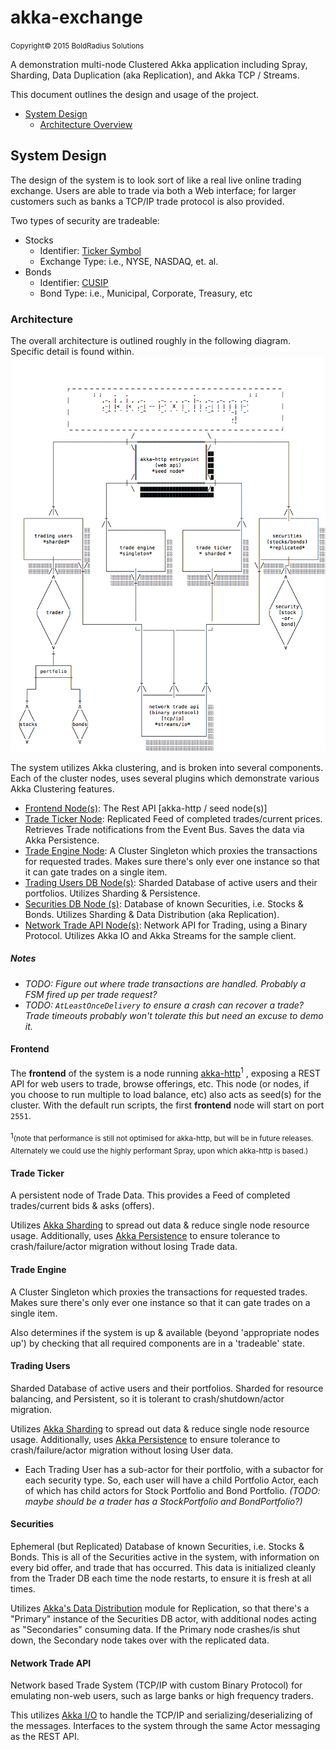 # akka-exchange

<small>Copyright© 2015 BoldRadius Solutions</small>

A demonstration multi-node Clustered Akka application including Spray, Sharding, Data Duplication (aka Replication), and Akka TCP / Streams.

This document outlines the design and usage of the project.

  * [System Design](#system-design)
    - [Architecture Overview](#architecture)

## System Design

The design of the system is to look sort of like a real live online trading exchange. Users are able to trade via both a Web interface; for larger customers such as banks a TCP/IP trade protocol is also provided.

Two types of security are tradeable:
  - Stocks 
    * Identifier: [Ticker Symbol](https://en.wikipedia.org/wiki/Ticker_symbol)
    * Exchange Type: i.e., NYSE, NASDAQ, et. al.
  - Bonds 
    * Identifier: [CUSIP](https://en.wikipedia.org/wiki/CUSIP)
    * Bond Type: i.e., Municipal, Corporate, Treasury, etc

### Architecture
The overall architecture is outlined roughly in the following diagram. Specific detail is found within.
![](design/akka-exchange.png)

The system utilizes Akka clustering, and is broken into several components. Each of the cluster nodes, uses several plugins which demonstrate various Akka Clustering features.

  - [Frontend Node(s)](#frontend): The Rest API [akka-http / seed node(s)]
  - [Trade Ticker Node](#trading-users): Replicated Feed of completed trades/current prices. Retrieves Trade notifications from the Event Bus. Saves the data via Akka Persistence.
  - [Trade Engine Node](#trade-engine): A Cluster Singleton which proxies the transactions for requested trades. Makes sure there's only ever one instance so that it can gate trades on a single item.
  - [Trading Users DB Node(s)](#trading-users): Sharded Database of active users and their portfolios. Utilizes Sharding & Persistence.
  - [Securities DB Node (s)](#securities): Database of known Securities, i.e. Stocks & Bonds. Utilizes Sharding & Data Distribution (aka Replication). 
  - [Network Trade API Node(s)](#network-trade-api): Network API for Trading, using a Binary Protocol. Utilizes Akka IO and Akka Streams for the sample client.



##### Notes
  - *TODO: Figure out where trade transactions are handled. Probably a FSM fired up per trade request?*
  - *TODO: `AtLeastOnceDelivery` to ensure a crash can recover a trade? Trade timeouts probably won't tolerate this but need an excuse to demo it.*

#### Frontend
The **frontend** of the system is a node running [akka-http](http://doc.akka.io/docs/akka-stream-and-http-experimental/1.0/scala/http/)<sup>1</sup> ,  exposing a REST API for web users to trade, browse offerings, etc. This node (or nodes, if you choose to run multiple to load balance, etc) also acts as seed(s) for the cluster. With the default run scripts, the first **frontend** node will start on port `2551`.

<small>1</small><sub>(note that performance is still not optimised for akka-http, but will be in future releases. Alternately we could use the highly performant Spray, upon which akka-http is based.)</sub>


#### Trade Ticker
A persistent node of Trade Data. This provides a Feed of completed trades/current bids & asks (offers). 

Utilizes [Akka Sharding](http://doc.akka.io/docs/akka/2.4.0-RC1/scala/cluster-sharding.html) to spread out data & reduce single node resource usage. Additionally, uses [Akka Persistence](http://doc.akka.io/docs/akka/2.4.0-RC1/scala/persistence.html) to ensure tolerance to crash/failure/actor migration without losing Trade data.


#### Trade Engine

A Cluster Singleton which proxies the transactions for requested trades. Makes sure there's only ever one instance so that it can gate trades on a single item.

Also determines if the system is up & available (beyond 'appropriate nodes up') by checking that all required components are in a 'tradeable' state.

#### Trading Users 
Sharded Database of active users and their portfolios. Sharded for resource balancing, and Persistent, so it is tolerant to crash/shutdown/actor migration. 

Utilizes [Akka Sharding](http://doc.akka.io/docs/akka/2.4.0-RC1/scala/cluster-sharding.html) to spread out data & reduce single node resource usage. Additionally, uses [Akka Persistence](http://doc.akka.io/docs/akka/2.4.0-RC1/scala/persistence.html) to ensure tolerance to crash/failure/actor migration without losing User data.

  - Each Trading User has a sub-actor for their portfolio, with a subactor for each security type. So, each user will have a child Portfolio Actor, each of which has child actors for Stock Portfolio and Bond Portfolio. *(TODO: maybe should be a trader has a StockPortfolio and BondPortfolio?)*

#### Securities 

Ephemeral (but Replicated) Database of known Securities, i.e. Stocks & Bonds. This is all of the Securities active in the system, with information on every bid offer, and trade that has occurred. This data is initialized cleanly from the Trader DB each time the node restarts, to ensure it is fresh at all times.

Utilizes [Akka's Data Distribution](http://doc.akka.io/docs/akka/2.4.0-RC1/scala/distributed-data.html) module for Replication, so that there's a "Primary" instance of the Securities DB actor, with additional nodes acting as "Secondaries" consuming data. If the Primary node crashes/is shut down, the Secondary node takes over with the replicated data. 

#### Network Trade API 

Network based Trade System (TCP/IP with custom Binary Protocol) for emulating non-web users, such as large banks or high frequency traders. 

This utilizes [Akka I/O](http://doc.akka.io/docs/akka/2.4.0-RC1/scala/io.html) to handle the TCP/IP and serializing/deserializing of the messages. Interfaces to the system through the same Actor messaging as the REST API.


